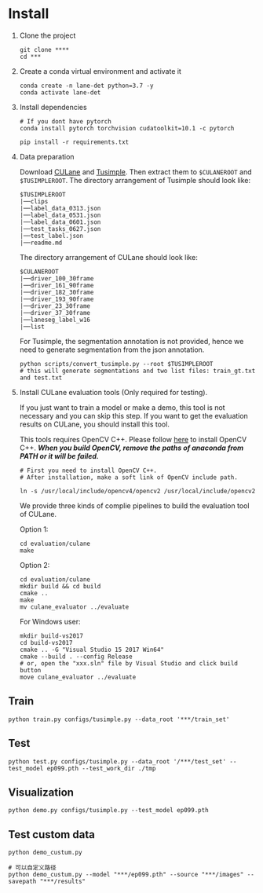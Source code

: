 # Install

1. Clone the project

   ```Shell
   git clone ****
   cd ***
   ```

2. Create a conda virtual environment and activate it

   ```Shell
   conda create -n lane-det python=3.7 -y
   conda activate lane-det
   ```

3. Install dependencies

   ```Shell
   # If you dont have pytorch
   conda install pytorch torchvision cudatoolkit=10.1 -c pytorch 
   
   pip install -r requirements.txt
   ```

4. Data preparation

   Download [CULane](https://xingangpan.github.io/projects/CULane.html) and [Tusimple](https://github.com/TuSimple/tusimple-benchmark/issues/3). Then extract them to `$CULANEROOT` and `$TUSIMPLEROOT`. The directory arrangement of Tusimple should look like:

   ```
   $TUSIMPLEROOT
   |──clips
   |──label_data_0313.json
   |──label_data_0531.json
   |──label_data_0601.json
   |──test_tasks_0627.json
   |──test_label.json
   |──readme.md
   ```

   The directory arrangement of CULane should look like:

   ```
   $CULANEROOT
   |──driver_100_30frame
   |──driver_161_90frame
   |──driver_182_30frame
   |──driver_193_90frame
   |──driver_23_30frame
   |──driver_37_30frame
   |──laneseg_label_w16
   |──list
   ```

   For Tusimple, the segmentation annotation is not provided, hence we need to generate segmentation from the json annotation. 

   ```Shell
   python scripts/convert_tusimple.py --root $TUSIMPLEROOT
   # this will generate segmentations and two list files: train_gt.txt and test.txt
   ```

5. Install CULane evaluation tools (Only required for testing). 

   If you just want to train a model or make a demo, this tool is not necessary and you can skip this step. If you want to get the evaluation results on CULane, you should install this tool.

   This tools requires OpenCV C++. Please follow [here](https://docs.opencv.org/master/d7/d9f/tutorial_linux_install.html) to install OpenCV C++. ***When you build OpenCV, remove the paths of anaconda from PATH or it will be failed.***

   ```Shell
   # First you need to install OpenCV C++. 
   # After installation, make a soft link of OpenCV include path.
   
   ln -s /usr/local/include/opencv4/opencv2 /usr/local/include/opencv2
   ```

   We provide three kinds of complie pipelines to build the evaluation tool of CULane.

   Option 1:

   ```Shell
   cd evaluation/culane
   make
   ```

   Option 2:

   ```Shell
   cd evaluation/culane
   mkdir build && cd build
   cmake ..
   make
   mv culane_evaluator ../evaluate
   ```

   For Windows user:

   ```Shell
   mkdir build-vs2017
   cd build-vs2017
   cmake .. -G "Visual Studio 15 2017 Win64"
   cmake --build . --config Release  
   # or, open the "xxx.sln" file by Visual Studio and click build button
   move culane_evaluator ../evaluate
   ```

 ## Train

 ```Shell
 python train.py configs/tusimple.py --data_root '***/train_set'
 ```

 ## Test

 ```Shell
python test.py configs/tusimple.py --data_root '/***/test_set' --test_model ep099.pth --test_work_dir ./tmp 
 ```

## Visualization

```Shell
python demo.py configs/tusimple.py --test_model ep099.pth
```

## Test custom data

```Shell
python demo_custum.py 

# 可以自定义路径
python demo_custum.py --model "***/ep099.pth" --source "***/images" --savepath "***/results"
```

